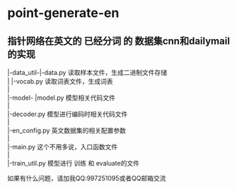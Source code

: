 # point-generate-en

## 指针网络在英文的 已经分词 的 数据集cnn和dailymail的实现


|-data_util-|-data.py 读取样本文件，生成二进制文件存储</br>
|           |-vocab.py 读取词表文件，生成词表</br> 
|</br>
|-model-    |model.py  模型相关代码文件</br>
|</br>
|-decoder.py  模型进行编码时相关代码文件</br>
|</br>
|-en_config.py  英文数据集的相关配置参数</br>
|</br>
|-main.py   这个不用多说，入口函数文件</br>
|</br>
|-train_util.py  模型进行 训练 和 evaluate的文件</br>



如果有什么问题，请加我QQ:997251095或者QQ邮箱交流  